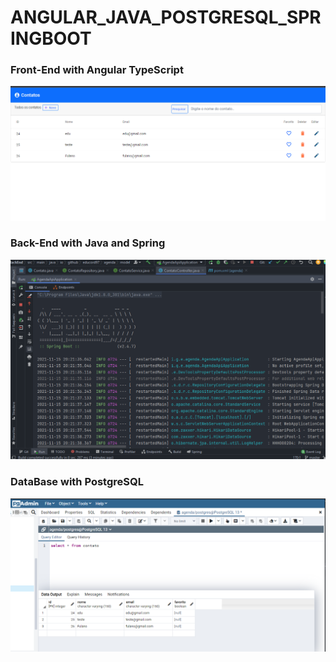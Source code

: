 # ANGULAR_JAVA_POSTGRESQL_SPRINGBOOT

### Front-End with Angular TypeScript
![readme capa](./agenda_FrontEnd/src/assets/capa.png)

### Back-End with Java and Spring
![readme capa](./agenda_FrontEnd/src/assets/spring_back.png)

### DataBase with PostgreSQL
![readme capa](./agenda_FrontEnd/src/assets/pstg.png)